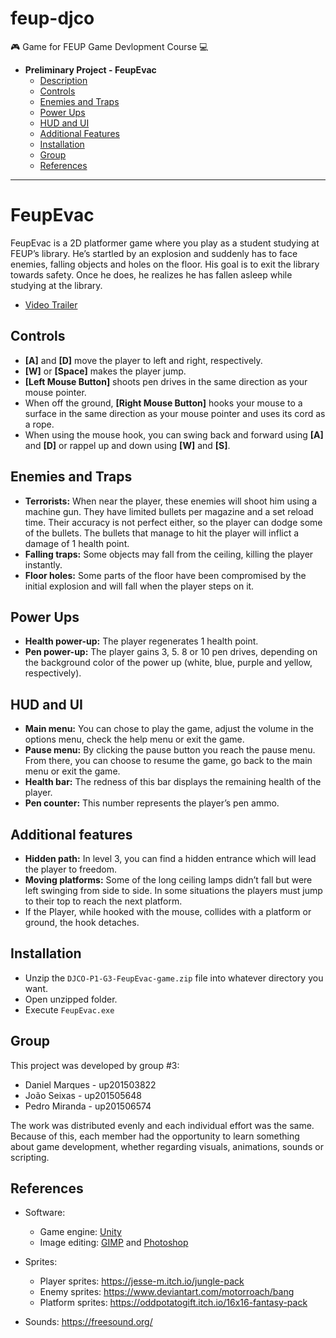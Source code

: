 # feup-djco
🎮 Game for FEUP Game Devlopment Course 💻

- **Preliminary Project - FeupEvac**
    * [Description](https://github.com/j-seixas/feup-djco#feupevac)
    * [Controls](https://github.com/j-seixas/feup-djco#controls)
    * [Enemies and Traps](https://github.com/j-seixas/feup-djco#enemies-and-traps)
    * [Power Ups](https://github.com/j-seixas/feup-djco#power-ups)
    * [HUD and UI](https://github.com/j-seixas/feup-djco#hud-and-ui)
    * [Additional Features](https://github.com/j-seixas/feup-djco#additional-features)
    * [Installation](https://github.com/j-seixas/feup-djco#installation)
    * [Group](https://github.com/j-seixas/feup-djco#group)
    * [References](https://github.com/j-seixas/feup-djco#references)

***
# FeupEvac
FeupEvac is a 2D platformer game where you play as a student studying at FEUP’s library. He’s startled by an explosion and suddenly has to face enemies, falling objects and holes on the floor. His goal is to exit the library towards safety. Once he does, he realizes he has fallen asleep while studying at the library. 

- [Video Trailer](https://youtu.be/UN99osXLc1o)

## Controls
- **[A]** and **[D]** move the player to left and right, respectively.
- **[W]** or **[Space]** makes the player jump.
- **[Left Mouse Button]** shoots pen drives in the same direction as your mouse pointer.
- When off the ground, **[Right Mouse Button]** hooks your mouse to a surface in the same direction as your mouse pointer and uses its cord as a rope. 
- When using the mouse hook, you can swing back and forward using **[A]** and **[D]** or rappel up and down using **[W]** and **[S]**.


## Enemies and Traps
- **Terrorists:** When near the player, these enemies will shoot him using a machine gun. They have limited bullets per magazine and a set reload time. Their accuracy is not perfect either, so the player can dodge some of the bullets. The bullets that manage to hit the player will inflict a damage of 1 health point.
- **Falling traps:** Some objects may fall from the ceiling, killing the player instantly.
- **Floor holes:** Some parts of the floor have been compromised by the initial explosion and will fall when the player steps on it.


## Power Ups
- **Health power-up:** The player regenerates 1 health point.
- **Pen power-up:** The player gains 3, 5. 8 or 10 pen drives, depending on the background color of the power up (white, blue, purple and yellow, respectively).


## HUD and UI
- **Main menu:** You can chose to play the game, adjust the volume in the options menu, check the help menu or exit the game.
- **Pause menu:** By clicking the pause button you reach the pause menu. From there, you can choose to resume the game, go back to the main menu or exit the game.
- **Health bar:** The redness of this bar displays the remaining health of the player.
- **Pen counter:** This number represents the player’s pen ammo.


## Additional features
- **Hidden path:** In level 3, you can find a hidden entrance which will lead the player to freedom.
- **Moving platforms:** Some of the long ceiling lamps didn’t fall but were left swinging from side to side. In some situations the players must jump to their top to reach the next platform.
- If the Player, while hooked with the mouse, collides with a platform or ground, the hook detaches.


## Installation
- Unzip the `DJCO-P1-G3-FeupEvac-game.zip` file into whatever directory you want. 
- Open unzipped folder.
- Execute `FeupEvac.exe`


## Group
This project was developed by group #3:
- Daniel Marques - up201503822
- João Seixas - up201505648
- Pedro Miranda - up201506574 

The work was distributed evenly and each individual effort was the same. Because of this, each member had the opportunity to learn something about game development, whether regarding visuals, animations, sounds or scripting. 


## References
* Software:
    - Game engine: [Unity](https://unity.com/)
	- Image editing: [GIMP](https://www.gimp.org/) and [Photoshop](https://www.adobe.com/products/photoshop.html)

* Sprites:
    - Player sprites: https://jesse-m.itch.io/jungle-pack
	- Enemy sprites: https://www.deviantart.com/motorroach/bang
	- Platform sprites: https://oddpotatogift.itch.io/16x16-fantasy-pack


* Sounds: https://freesound.org/
